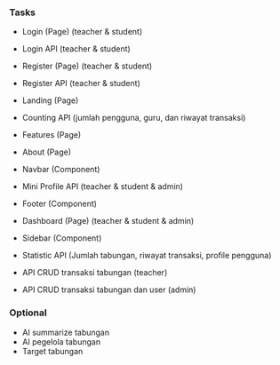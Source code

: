 ### Tasks
- Login (Page) (teacher & student)
- Login API (teacher & student)

- Register (Page) (teacher & student)
- Register API (teacher & student)

- Landing (Page)
- Counting API (jumlah pengguna, guru, dan riwayat transaksi)

- Features (Page)
- About (Page)

- Navbar (Component)
- Mini Profile API (teacher & student & admin)

- Footer (Component)

- Dashboard (Page) (teacher & student & admin)
- Sidebar (Component)
- Statistic API (Jumlah tabungan, riwayat transaksi, profile pengguna)
- API CRUD transaksi tabungan (teacher)
- API CRUD transaksi tabungan dan user (admin)

### Optional
- AI summarize tabungan
- AI pegelola tabungan
- Target tabungan

